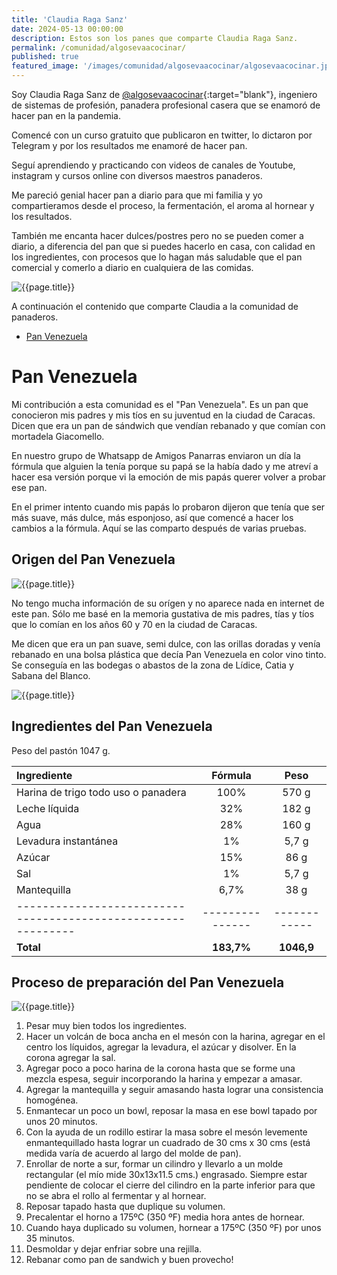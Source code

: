 ```yaml
---
title: 'Claudia Raga Sanz'
date: 2024-05-13 00:00:00
description: Estos son los panes que comparte Claudia Raga Sanz.
permalink: /comunidad/algosevaacocinar/
published: true
featured_image: '/images/comunidad/algosevaacocinar/algosevaacocinar.jpg'
---
```


Soy Claudia Raga Sanz de [@algosevaacocinar](https://www.instagram.com/algosevaacocinar){:target="blank"}, ingeniero de sistemas de profesión, panadera profesional casera que se enamoró de hacer pan en la pandemia. 

Comencé con un curso gratuito que publicaron en twitter, lo dictaron por Telegram y por los resultados me enamoré de hacer pan. 

Seguí aprendiendo y practicando con videos de canales de Youtube, instagram y cursos online con diversos maestros panaderos. 

Me pareció genial hacer pan a diario para que mi familia y yo compartieramos desde el proceso, la fermentación, el aroma al hornear y los resultados. 

También me encanta hacer dulces/postres pero no se pueden comer a diario, a diferencia del pan que si puedes hacerlo en casa, con calidad en los ingredientes, con procesos que lo hagan más saludable que el pan comercial y comerlo a diario en cualquiera de las comidas.

<img class="post_image post_image_right" src="/images/comunidad/algosevaacocinar/algosevaacocinar-pan-venezuela-07.jpg" alt="{{page.title}}">

A continuación el contenido que comparte Claudia a la comunidad de panaderos.

* [Pan Venezuela](#venezuela)

<div id="venezuela"></div>

# Pan Venezuela

Mi contribución a esta comunidad es el "Pan Venezuela". Es un pan que conocieron mis padres y mis tíos en su juventud en la ciudad de Caracas. Dicen que era un pan de sándwich que vendían rebanado y que comían con mortadela Giacomello. 

En nuestro grupo de Whatsapp de Amigos Panarras enviaron un día la fórmula que alguien la tenía porque su papá se la había dado y me atreví a hacer esa versión porque vi la emoción de mis papás querer volver a probar ese pan. 

En el primer intento cuando mis papás lo probaron dijeron que tenía que ser más suave, más dulce, más esponjoso, así que comencé a hacer los cambios a la fórmula. Aquí se las comparto después de varias pruebas.

## Origen del Pan Venezuela

<img class="post_image post_image_right" src="/images/comunidad/algosevaacocinar/algosevaacocinar-pan-venezuela-08.jpg" alt="{{page.title}}">

No tengo mucha información de su orígen y no aparece nada en internet de este pan. Sólo me basé en la memoria gustativa de mis padres, tías y tíos que lo comían en los años 60 y 70 en la ciudad de Caracas.

Me dicen que era un pan suave, semi dulce, con las orillas doradas y venía rebanado en una bolsa plástica que decía Pan Venezuela en color vino tinto. Se conseguía en las bodegas o abastos de la zona de Lídice, Catia y Sabana del Blanco.

<img class="post_image post_image_right" src="/images/comunidad/algosevaacocinar/algosevaacocinar-pan-venezuela-02.jpg" alt="{{page.title}}">

## Ingredientes del Pan Venezuela

Peso del pastón 1047 g.

| Ingrediente                                                  |    Fórmula    |    Peso    |
|:-------------------------------------------------------------|:-------------:|:----------:|
| Harina de trigo todo uso o panadera                          |     100%      |    570 g   |
| Leche líquida                                                |      32%      |    182 g   |
| Agua                                                         |      28%      |    160 g   |
| Levadura instantánea                                         |       1%      |    5,7 g   |
| Azúcar                                                       |      15%      |     86 g   |
| Sal                                                          |       1%      |    5,7 g   |
| Mantequilla                                                  |     6,7%      |     38 g   |
| -------------------------------------------------------------|---------------|------------|
| **Total**                                                    |  **183,7%**   | **1046,9** |

## Proceso de preparación del Pan Venezuela

<img class="post_image post_image_right" src="/images/comunidad/algosevaacocinar/algosevaacocinar-pan-venezuela-05.jpg" alt="{{page.title}}">

1. Pesar muy bien todos los ingredientes.
2. Hacer un volcán de boca ancha en el mesón con la harina, agregar en el centro los líquidos, agregar la levadura, el azúcar y disolver. En la corona agregar la sal. 
3. Agregar poco a poco harina de la corona hasta que se forme una mezcla espesa, seguir incorporando la harina y empezar a amasar.
4. Agregar la mantequilla y seguir amasando hasta lograr una consistencia homogénea.
5. Enmantecar un poco un bowl, reposar la masa en ese bowl tapado por unos 20 minutos.
6. Con la ayuda de un rodillo estirar la masa sobre el mesón levemente enmantequillado hasta lograr un cuadrado de 30 cms x 30 cms (está medida varía de acuerdo al largo del molde de pan).
7. Enrollar de norte a sur, formar un cilindro y llevarlo a un molde rectangular (el mío mide 30x13x11.5 cms.) engrasado. Siempre estar pendiente de colocar el cierre del cilindro en la parte inferior para que no se abra el rollo al fermentar y al hornear.
8. Reposar tapado hasta que duplique su volumen.
9. Precalentar el horno a 175ºC (350 ºF)  media hora antes de hornear.
10. Cuando haya duplicado su volumen, hornear a 175ºC (350 ºF) por unos 35 minutos.
11. Desmoldar y dejar enfriar sobre una rejilla. 
12. Rebanar como pan de sandwich y buen provecho!